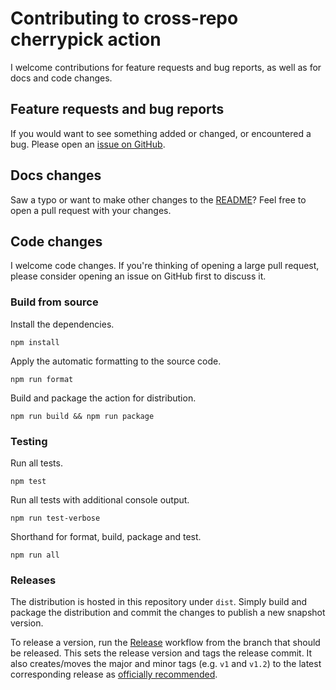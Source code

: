 # Contributing to cross-repo cherrypick action

I welcome contributions for feature requests and bug reports, as well as for docs and code changes.

## Feature requests and bug reports

If you would want to see something added or changed, or encountered a bug.
Please open an [issue on GitHub](https://github.com/jschmid1/cross-repo-cherrypick-action/issues).

## Docs changes

Saw a typo or want to make other changes to the [README](https://jschmid1.github.io/cross-repo-cherrypick-action/blob/main/README.md)?
Feel free to open a pull request with your changes.

## Code changes

I welcome code changes.
If you're thinking of opening a large pull request, please consider opening an issue on GitHub first to discuss it.

### Build from source

Install the dependencies.

```
npm install
```

Apply the automatic formatting to the source code.

```
npm run format
```

Build and package the action for distribution.

```
npm run build && npm run package
```

### Testing

Run all tests.

```
npm test
```

Run all tests with additional console output.

```
npm run test-verbose
```

Shorthand for format, build, package and test.

```
npm run all
```

### Releases

The distribution is hosted in this repository under `dist`.
Simply build and package the distribution and commit the changes to publish a new snapshot version.

To release a version, run the [Release](https://github.com/jschmid1/cross-repo-cherrypick-action/actions/workflows/release.yml) workflow from the branch that should be released.
This sets the release version and tags the release commit.
It also creates/moves the major and minor tags (e.g. `v1` and `v1.2`) to the latest corresponding release as [officially recommended](https://github.com/actions/toolkit/blob/master/docs/action-versioning.md).
